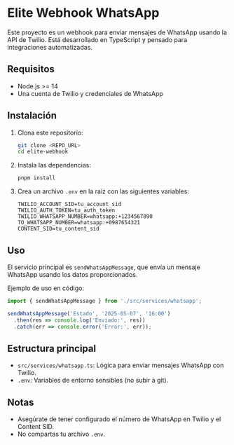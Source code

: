 # Elite Webhook WhatsApp

Este proyecto es un webhook para enviar mensajes de WhatsApp usando la API de Twilio. Está desarrollado en TypeScript y pensado para integraciones automatizadas.

## Requisitos

- Node.js >= 14
- Una cuenta de Twilio y credenciales de WhatsApp

## Instalación

1. Clona este repositorio:
   ```bash
   git clone <REPO_URL>
   cd elite-webhook
   ```
2. Instala las dependencias:
   ```bash
   pnpm install
   ```

3. Crea un archivo `.env` en la raíz con las siguientes variables:
   ```env
   TWILIO_ACCOUNT_SID=tu_account_sid
   TWILIO_AUTH_TOKEN=tu_auth_token
   TWILIO_WHATSAPP_NUMBER=whatsapp:+1234567890
   TO_WHATSAPP_NUMBER=whatsapp:+0987654321
   CONTENT_SID=tu_content_sid
   ```

## Uso

El servicio principal es `sendWhatsAppMessage`, que envía un mensaje WhatsApp usando los datos proporcionados.

Ejemplo de uso en código:
```typescript
import { sendWhatsAppMessage } from './src/services/whatsapp';

sendWhatsAppMessage('Estado', '2025-05-07', '16:00')
  .then(res => console.log('Enviado:', res))
  .catch(err => console.error('Error:', err));
```

## Estructura principal

- `src/services/whatsapp.ts`: Lógica para enviar mensajes WhatsApp con Twilio.
- `.env`: Variables de entorno sensibles (no subir a git).

## Notas
- Asegúrate de tener configurado el número de WhatsApp en Twilio y el Content SID.
- No compartas tu archivo `.env`.

